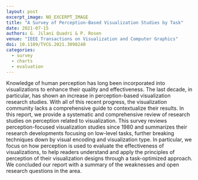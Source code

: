 ```yaml
---
layout: post
excerpt_image: NO_EXCERPT_IMAGE
title: "A Survey of Perception-Based Visualization Studies by Task"
date: 2021-07-15
authors: G. Jilani Quadri & P. Rosen
venue: "IEEE Transactions on Visualization and Computer Graphics"
doi: 10.1109/TVCG.2021.3098240
categories:
  - survey
  - charts
  - evaluation
---
```

Knowledge of human perception has long been incorporated into visualizations to enhance their quality and effectiveness. The last decade, in particular, has shown an increase in perception-based visualization research studies. With all of this recent progress, the visualization community lacks a comprehensive guide to contextualize their results. In this report, we provide a systematic and comprehensive review of research studies on perception related to visualization. This survey reviews perception-focused visualization studies since 1980 and summarizes their research developments focusing on low-level tasks, further breaking techniques down by visual encoding and visualization type. In particular, we focus on how perception is used to evaluate the effectiveness of visualizations, to help readers understand and apply the principles of perception of their visualization designs through a task-optimized approach. We concluded our report with a summary of the weaknesses and open research questions in the area.
